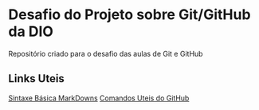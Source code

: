 # Desafio do Projeto sobre Git/GitHub da DIO
Repositório criado para o desafio das aulas de Git e GitHub


## Links Uteis 
[Sintaxe Básica MarkDowns](https://www.markdownguide.org)
[Comandos Uteis do GitHub](https://www.treinaweb.com.br/blog/comandos-do-git-que-voce-precisa-conhecer-parte-1)
